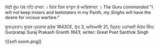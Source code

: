 ਸੋਫੀ ਸ਼ੂੰਮ ਪੰਥ ਨਹਿ ਰਾਖਨ । ਕਿਯ ਕਿਸ ਦਾਰੁਨ ਕੇ ਅਭਿਲਾਖਨ । 
*The Guru commanded* "I will not keep misers and teetotalers in my Panth, *my Singhs* will have the desire for vicious warfare."  

ਗੁਰਪ੍ਰਤਾਪ ਸੂਰਜ ਪ੍ਰਕਾਸ਼ ਗ੍ਰੰਥ *1843CE*, ਰੁੱਤ 3, ਅਧਿਆਇ 21, ਕ੍ਰਿਤ: ਮਹਾਂਕਵੀ ਸੰਤੋਖ ਸਿੰਘ  
Gurpratap Suraj Prakash Granth *1843*, writer: Great Poet Santhok Singh

![[sofi soom.png]]